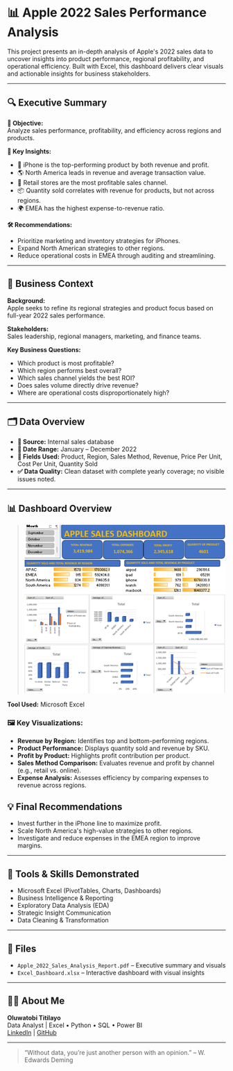 # 📊 Apple 2022 Sales Performance Analysis

This project presents an in-depth analysis of Apple's 2022 sales data to uncover insights into product performance, regional profitability, and operational efficiency. Built with Excel, this dashboard delivers clear visuals and actionable insights for business stakeholders.

---

## 🔍 Executive Summary

**🎯 Objective:**  
Analyze sales performance, profitability, and efficiency across regions and products.

**📌 Key Insights:**
- 📱 iPhone is the top-performing product by both revenue and profit.
- 🌎 North America leads in revenue and average transaction value.
- 🏬 Retail stores are the most profitable sales channel.
- 📦 Quantity sold correlates with revenue for products, but not across regions.
- 🌍 EMEA has the highest expense-to-revenue ratio.

**🛠 Recommendations:**
- Prioritize marketing and inventory strategies for iPhones.
- Expand North American strategies to other regions.
- Reduce operational costs in EMEA through auditing and streamlining.

---

## 🧭 Business Context

**Background:**  
Apple seeks to refine its regional strategies and product focus based on full-year 2022 sales performance.

**Stakeholders:**  
Sales leadership, regional managers, marketing, and finance teams.

**Key Business Questions:**
- Which product is most profitable?
- Which region performs best overall?
- Which sales channel yields the best ROI?
- Does sales volume directly drive revenue?
- Where are operational costs disproportionately high?

---

## 🗂️ Data Overview

- **📁 Source:** Internal sales database
- **📅 Date Range:** January – December 2022
- **🔢 Fields Used:** Product, Region, Sales Method, Revenue, Price Per Unit, Cost Per Unit, Quantity Sold
- **✅ Data Quality:** Clean dataset with complete yearly coverage; no visible issues noted.

---

## 📊 Dashboard Overview
> ![Dashboard Overview](apple-sales-dashboard.png)

**Tool Used:** Microsoft Excel

### 🖼️ Key Visualizations:
- **Revenue by Region:** Identifies top and bottom-performing regions.
- **Product Performance:** Displays quantity sold and revenue by SKU.
- **Profit by Product:** Highlights profit contribution per product.
- **Sales Method Comparison:** Evaluates revenue and profit by channel (e.g., retail vs. online).
- **Expense Analysis:** Assesses efficiency by comparing expenses to revenue across regions.

## 💡 Final Recommendations

- Invest further in the iPhone line to maximize profit.
- Scale North America's high-value strategies to other regions.
- Investigate and reduce expenses in the EMEA region to improve margins.

---

## 🧠 Tools & Skills Demonstrated

- Microsoft Excel (PivotTables, Charts, Dashboards)
- Business Intelligence & Reporting
- Exploratory Data Analysis (EDA)
- Strategic Insight Communication
- Data Cleaning & Transformation

---

## 📁 Files

- `Apple_2022_Sales_Analysis_Report.pdf` – Executive summary and visuals
- `Excel_Dashboard.xlsx` – Interactive dashboard with visual insights

---

## 🙋‍♂️ About Me

**Oluwatobi Titilayo**  
Data Analyst | Excel • Python • SQL • Power BI  
[LinkedIn](https://www.linkedin.com/in/titilayo-oluwatobi/) | [GitHub](https://github.com/Oluwatobi-Data)

---

> “Without data, you’re just another person with an opinion.” – W. Edwards Deming
